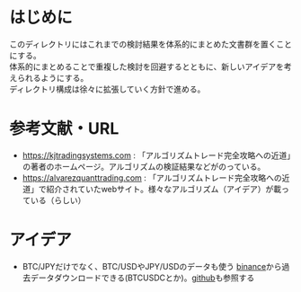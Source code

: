 # はじめに
このディレクトリにはこれまでの検討結果を体系的にまとめた文書群を置くことにする。  
体系的にまとめることで重複した検討を回避するとともに、新しいアイデアを考えられるようにする。  
ディレクトリ構成は徐々に拡張していく方針で進める。

# 参考文献・URL
- https://kjtradingsystems.com : 「アルゴリズムトレード完全攻略への近道」の著者のホームページ。アルゴリズムの検証結果などがのっている。
- https://alvarezquanttrading.com : 「アルゴリズムトレード完全攻略への近道」で紹介されていたwebサイト。様々なアルゴリズム（アイデア）が載っている（らしい）

# アイデア
- BTC/JPYだけでなく、BTC/USDやJPY/USDのデータも使う
  [binance](https://data.binance.vision/?prefix=data/spot/daily/trades/)から過去データダウンロードできる(BTCUSDCとか)。[github](https://github.com/binance/binance-public-data/)も参照する
